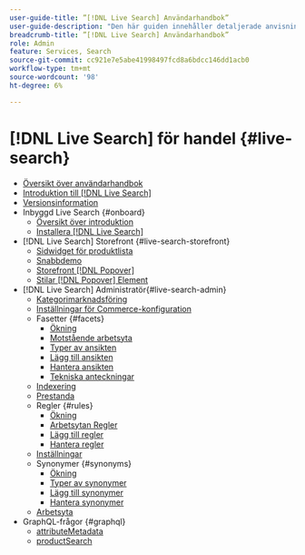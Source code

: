 ```yaml
---
user-guide-title: ”[!DNL Live Search] Användarhandbok”
user-guide-description: "Den här guiden innehåller detaljerade anvisningar om hur du använder [!DNL Live Search] från Adobe Commerce."
breadcrumb-title: ”[!DNL Live Search] Användarhandbok”
role: Admin
feature: Services, Search
source-git-commit: cc921e7e5abe41998497fcd8a6bdcc146dd1acb0
workflow-type: tm+mt
source-wordcount: '98'
ht-degree: 6%

---
```


# [!DNL Live Search] för handel {#live-search}

- [Översikt över användarhandbok](guide-overview.md)
- [Introduktion till [!DNL Live Search]](overview.md)
- [Versionsinformation](release-notes.md)
- Inbyggd Live Search {#onboard}
   - [Översikt över introduktion](onboarding-overview.md)
   - [Installera [!DNL Live Search]](install.md)
- [!DNL Live Search] Storefront {#live-search-storefront}
   - [Sidwidget för produktlista](plp-styling.md)
   - [Snabbdemo](quick-tour.md)
   - [Storefront [!DNL Popover]](storefront-popover.md)
   - [Stilar [!DNL Popover] Element](storefront-popover-styling.md)
- [!DNL Live Search] Administratör{#live-search-admin}
   - [Kategorimarknadsföring](category-merch.md)
   - [Inställningar för Commerce-konfiguration](configuration.md)
   - Fasetter {#facets}
      - [Ökning](facets.md)
      - [Motstående arbetsyta](faceting-workspace.md)
      - [Typer av ansikten](facets-type.md)
      - [Lägg till ansikten](facets-add.md)
      - [Hantera ansikten](facets-manage.md)
      - [Tekniska anteckningar](facet-technical-notes.md)
   - [Indexering](indexing.md)
   - [Prestanda](performance.md)
   - Regler {#rules}
      - [Ökning](rules.md)
      - [Arbetsytan Regler](rules-workspace.md)
      - [Lägg till regler](rules-add.md)
      - [Hantera regler](rules-manage.md)
   - [Inställningar](settings.md)
   - Synonymer {#synonyms}
      - [Ökning](synonyms.md)
      - [Typer av synonymer](synonyms-type.md)
      - [Lägg till synonymer](synonyms-add.md)
      - [Hantera synonymer](synonyms-manage.md)
   - [Arbetsyta](workspace.md)
- GraphQL-frågor {#graphql}
   - [attributeMetadata](https://developer.adobe.com/commerce/webapi/graphql/schema/live-search/queries/attribute-metadata/)
   - [productSearch](https://developer.adobe.com/commerce/webapi/graphql/schema/live-search/queries/product-search/)